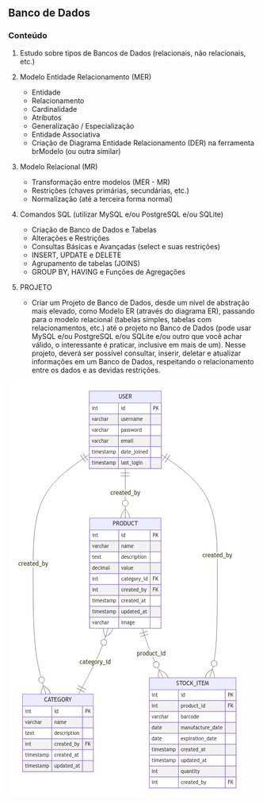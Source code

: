 ## **Banco de Dados**

### Conteúdo
1. Estudo sobre tipos de Bancos de Dados (relacionais, não relacionais, etc.)

2. Modelo Entidade Relacionamento (MER)
    - Entidade
    - Relacionamento
    - Cardinalidade
    - Atributos
    - Generalização / Especialização
    - Entidade Associativa
    - Criação de Diagrama Entidade Relacionamento (DER) na ferramenta brModelo (ou outra similar)

3. Modelo Relacional (MR)
    - Transformação entre modelos (MER - MR)
    - Restrições (chaves primárias, secundárias, etc.)
    - Normalização (até a terceira forma normal)

4. Comandos SQL (utilizar MySQL e/ou PostgreSQL e/ou SQLite)
    - Criação de Banco de Dados e Tabelas
    - Alterações e Restrições
    - Consultas Básicas e Avançadas (select e suas restrições)
    - INSERT, UPDATE e DELETE
    - Agrupamento de tabelas (JOINS)
    - GROUP BY, HAVING e Funções de Agregações

5. PROJETO
    - Criar um Projeto de Banco de Dados, desde um nível de abstração mais elevado, como Modelo ER (através do diagrama ER), passando para o modelo relacional (tabelas simples, tabelas com relacionamentos, etc.) até o projeto no Banco de Dados (pode usar MySQL e/ou PostgreSQL e/ou SQLite e/ou outro que você achar válido, o interessante é praticar, inclusive em mais de um). Nesse projeto, deverá ser possível consultar, inserir, deletar e atualizar informações em um Banco de Dados, respeitando o relacionamento entre os dados e as devidas restrições.

![Diagrama ER](database/modelo-er.png)
